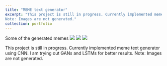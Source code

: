 ```yaml
---
title: "MEME text generator"
excerpt: "This project is still in progress. Currently implemented meme text generator using CNN. I am trying out GANs and LSTMs for better results.
Note: Images are not generated."
collection: portfolio
---
```


Some of the generated memes 
![](./images/tom_output.jpg) 
![](./images/sponge_bob.jpg) 
![](./images/pikachu_output.jpg) 

This project is still in progress. Currently implemented meme text generator using CNN. I am trying out GANs and LSTMs for better results.
Note: Images are not generated.
